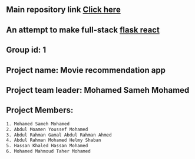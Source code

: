 ## Main repository link [Click here](https://github.com/mo25-coder/amazon-prime-vedio-depi.git)
## An attempt to make full-stack [flask react](https://github.com/mo25-coder/backend-for-amazon-movie-recomondattion.git)

## Group id: 1
## Project name: Movie recommendation app
## Project team leader: Mohamed Sameh Mohamed
## Project Members:
```bash 
1. Mohamed Sameh Mohamed
2. Abdul Moamen Youssef Mohamed
3. Abdul Rahman Gamal Abdul Rahman Ahmed
4. Abdul Rahman Mohamed Helmy Shaban
5. Hassan Khaled Hassan Mohamed
6. Mohamed Mahmoud Taher Mohamed
```



